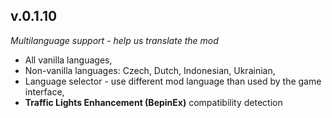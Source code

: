 ﻿## v.0.1.10

_Multilanguage support - help us translate the mod_

- All vanilla languages,
- Non-vanilla languages: Czech, Dutch, Indonesian, Ukrainian,
- Language selector - use different mod language than used by the game interface,
- **Traffic Lights Enhancement (BepinEx)** compatibility detection